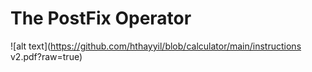 # The PostFix Operator

![alt text](https://github.com/hthayyil/blob/calculator/main/instructions v2.pdf?raw=true)
